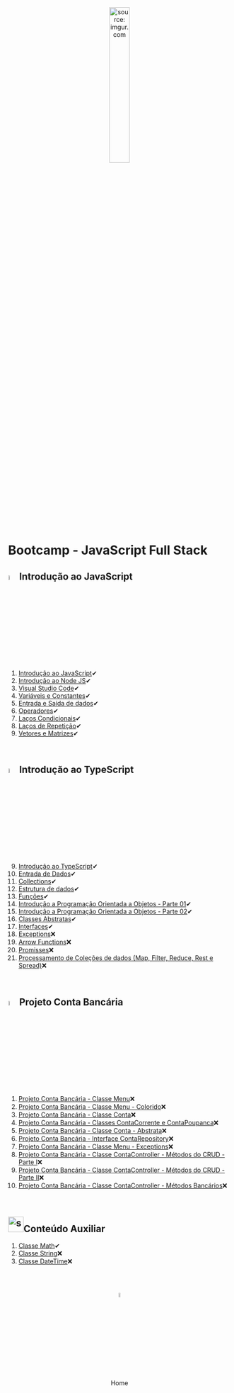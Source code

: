 <div align="center">
    <img src="https://i.imgur.com/r9lrbPG.png" title="source: imgur.com" width="30%"/>
</div>
<h1>Bootcamp - JavaScript Full Stack </h1>

<h2><img src="https://i.imgur.com/r9lrbPG.png" title="source: imgur.com" width="5%"/>Introdução ao JavaScript</h2>

1. <a href="01.md">Introdução ao JavaScript</a>✔
2. <a href="02.md">Introdução ao Node JS</a>✔
3. <a href="03.md">Visual Studio Code</a>✔
4. <a href="04.md">Variáveis e Constantes</a>✔
5. <a href="05.md">Entrada e Saída de dados</a>✔
6. <a href="06.md">Operadores</a>✔
7. <a href="07.md">Laços Condicionais</a>✔
8. <a href="08.md">Laços de Repetição</a>✔
9. <a href="09.md">Vetores e Matrizes</a>✔

<br />

<h2><img src="https://i.imgur.com/izFuHID.png" title="source: imgur.com" width="5%"/>Introdução ao TypeScript</h2>

9. <a href="10.md">Introdução ao TypeScript</a>✔
10. <a href="11.md">Entrada de Dados</a>✔
11. <a href="12.md">Collections</a>✔
12. <a href="13.md">Estrutura de dados</a>✔
13. <a href="14.md">Funções</a>✔
14. <a href="15.md">Introdução a Programação Orientada a Objetos - Parte 01</a>✔
15. <a href="16.md">Introdução a Programação Orientada a Objetos - Parte 02</a>✔
16. <a href="17.md">Classes Abstratas</a>✔
17. <a href="18.md">Interfaces</a>✔
18. <a href="19.md">Exceptions</a>❌
19. <a href="20.md">Arrow Functions</a>❌
20. <a href="21.md">Promisses</a>❌
21. <a href="22.md">Processamento de Coleções de dados (Map, Filter, Reduce, Rest e Spread)</a>❌

<br />

<h2><img src="https://i.imgur.com/izFuHID.png" title="source: imgur.com" width="5%"/>Projeto Conta Bancária</h2>

1. <a href="pr01.md">Projeto Conta Bancária - Classe Menu</a>❌
2. <a href="pr02.md">Projeto Conta Bancária - Classe Menu - Colorido</a>❌
3. <a href="pr03.md">Projeto Conta Bancária - Classe Conta</a>❌
4. <a href="pr04.md">Projeto Conta Bancária - Classes ContaCorrente e ContaPoupanca</a>❌
5. <a href="pr05.md">Projeto Conta Bancária - Classe Conta - Abstrata</a>❌
6. <a href="pr06.md">Projeto Conta Bancária - Interface ContaRepository</a>❌
7. <a href="pr07.md">Projeto Conta Bancária - Classe Menu - Exceptions</a>❌
8. <a href="pr08.md">Projeto Conta Bancária - Classe ContaController - Métodos do CRUD - Parte I</a>❌
9. <a href="pr09.md">Projeto Conta Bancária - Classe ContaController - Métodos do CRUD - Parte II</a>❌
10. <a href="pr10.md">Projeto Conta Bancária - Classe ContaController - Métodos Bancários</a>❌

<br />

<h2><img src="https://i.imgur.com/r9lrbPG.png" title="source: imgur.com" width="35px"/>Conteúdo Auxiliar</h2>

1. <a href="b01.md">Classe Math</a>✔
2. <a href="b02.md">Classe String</a>❌
3. <a href="b03.md">Classe DateTime</a>❌

<br /><br />
	

<div align="center"><a href="../README.md"><img src="https://i.imgur.com/kfHCxif.png" title="source: imgur.com" width="5%"/></a></div>
<div align="center">Home</div>

